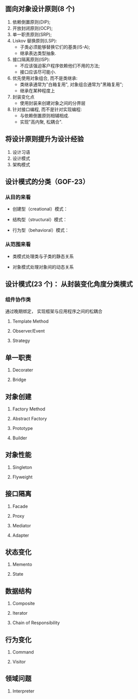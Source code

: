 ## 面向对象设计原则(8 个)

1. 依赖倒置原则(DIP);
2. 开放封闭原则(OCP);
3. 单一职责原则(SRP);
4. Liskov 替换原则(LSP):
   - 子类必须能够替换它们的基类(IS-A);
   - 继承表达类型抽象.
5. 接口隔离原则(ISP):
   - 不应该强迫客户程序依赖他们不用的方法;
   - 接口应该尽可能小.
6. 优先使用对象组合, 而不是类继承:
   - 类继承通常为"白箱复用", 对象组合通常为"黑箱复用";
   - 继承在某种程度上
7. 封装变化点
   - 使用封装来创建对象之间的分界层
8. 针对接口编程, 而不是针对实现编程:
   - 与依赖倒置原则相辅相成.
   - 实现"高内聚, 松耦合".

## 将设计原则提升为设计经验

1. 设计习语
2. 设计模式
3. 架构模式

## 设计模式的分类（GOF-23）

### 从目的来看

- 创建型（creational）模式：

- 结构型（structural）模式：

- 行为型（behavioral）模式：

### 从范围来看

- 类模式处理类与子类的静态关系

- 对象模式处理对象间的动态关系

## 设计模式(23 个)： 从封装变化角度分类模式

### 组件协作类

通过晚期绑定， 实现框架与应用程序之间的松耦合

1. Template Method

2. Observer/Event

3. Strategy

## 单一职责

1. Decorater

2. Bridge

## 对象创建

1. Factory Method

2. Abstract Factory

3. Prototype

4. Builder

## 对象性能

1. Singleton

2. Flyweight

## 接口隔离

1. Facade

2. Proxy

3. Mediator

4. Adapter

## 状态变化

1. Memento

2. State

## 数据结构

1. Composite

2. Iterator

3. Chain of Responsibility

## 行为变化

1. Command

2. Visitor

## 领域问题

1. Interpreter
